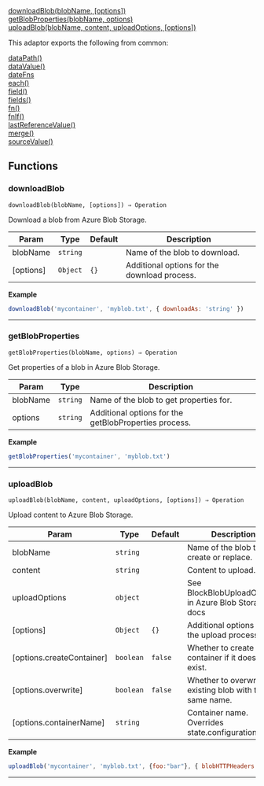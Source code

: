 <dl>
<dt>
    <a href="#downloadblob">downloadBlob(blobName, [options])</a></dt>
<dt>
    <a href="#getblobproperties">getBlobProperties(blobName, options)</a></dt>
<dt>
    <a href="#uploadblob">uploadBlob(blobName, content, uploadOptions, [options])</a></dt>
</dl>


This adaptor exports the following from common:
<dl>
<dt>
    <a href="/adaptors/packages/common-docs#datapath">dataPath()</a>
</dt>
<dt>
    <a href="/adaptors/packages/common-docs#datavalue">dataValue()</a>
</dt>
<dt>
    <a href="/adaptors/packages/common-docs#datefns">dateFns</a>
</dt>
<dt>
    <a href="/adaptors/packages/common-docs#each">each()</a>
</dt>
<dt>
    <a href="/adaptors/packages/common-docs#field">field()</a>
</dt>
<dt>
    <a href="/adaptors/packages/common-docs#fields">fields()</a>
</dt>
<dt>
    <a href="/adaptors/packages/common-docs#fn">fn()</a>
</dt>
<dt>
    <a href="/adaptors/packages/common-docs#fnif">fnIf()</a>
</dt>
<dt>
    <a href="/adaptors/packages/common-docs#lastreferencevalue">lastReferenceValue()</a>
</dt>
<dt>
    <a href="/adaptors/packages/common-docs#merge">merge()</a>
</dt>
<dt>
    <a href="/adaptors/packages/common-docs#sourcevalue">sourceValue()</a>
</dt></dl>

## Functions
### downloadBlob

<p><code>downloadBlob(blobName, [options]) ⇒ Operation</code></p>

Download a blob from Azure Blob Storage.


| Param | Type | Default | Description |
| --- | --- | --- | --- |
| blobName | <code>string</code> |  | Name of the blob to download. |
| [options] | <code>Object</code> | <code>{}</code> | Additional options for the download process. |


**Example**
```js
downloadBlob('mycontainer', 'myblob.txt', { downloadAs: 'string' })
```

* * *

### getBlobProperties

<p><code>getBlobProperties(blobName, options) ⇒ Operation</code></p>

Get properties of a blob in Azure Blob Storage.


| Param | Type | Description |
| --- | --- | --- |
| blobName | <code>string</code> | Name of the blob to get properties for. |
| options | <code>string</code> | Additional options for the getBlobProperties process. |


**Example**
```js
getBlobProperties('mycontainer', 'myblob.txt')
```

* * *

### uploadBlob

<p><code>uploadBlob(blobName, content, uploadOptions, [options]) ⇒ Operation</code></p>

Upload content to Azure Blob Storage.


| Param | Type | Default | Description |
| --- | --- | --- | --- |
| blobName | <code>string</code> |  | Name of the blob to create or replace. |
| content | <code>string</code> |  | Content to upload. |
| uploadOptions | <code>object</code> |  | See BlockBlobUploadOptions in Azure Blob Storage docs |
| [options] | <code>Object</code> | <code>{}</code> | Additional options for the upload process. |
| [options.createContainer] | <code>boolean</code> | <code>false</code> | Whether to create the container if it doesn't exist. |
| [options.overwrite] | <code>boolean</code> | <code>false</code> | Whether to overwrite an existing blob with the same name. |
| [options.containerName] | <code>string</code> |  | Container name. Overrides state.configuration. |


**Example**
```js
uploadBlob('mycontainer', 'myblob.txt', {foo:"bar"}, { blobHTTPHeaders: { blobContentType: 'application/json' } })
```

* * *


